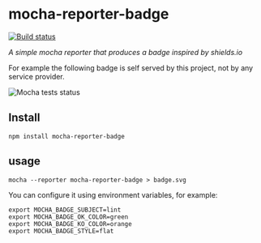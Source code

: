 
# mocha-reporter-badge

[![Build status](https://img.shields.io/travis/sakshinagpal/mocha-reporter-badge.svg)](https://travis-ci.org/sakshinagpal/mocha-reporter-badge)

*A simple mocha reporter that produces a badge inspired by shields.io*

For example the following badge is self served by this project, not by any service provider.

![Mocha tests status](http://sakshinagpal.github.io/mocha-reporter-badge/mocha-badge.svg)

## Install

    npm install mocha-reporter-badge

## usage

    mocha --reporter mocha-reporter-badge > badge.svg

You can configure it using environment variables, for example:

    export MOCHA_BADGE_SUBJECT=lint
    export MOCHA_BADGE_OK_COLOR=green
    export MOCHA_BADGE_KO_COLOR=orange
    export MOCHA_BADGE_STYLE=flat

